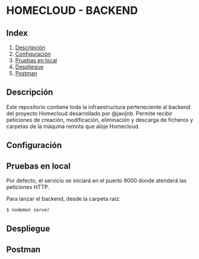 # HOMECLOUD - BACKEND

## Index

1. [Descripción](#overview)
3. [Configuración](#configuration)
4. [Pruebas en local](#local)
6. [Despliegue](#deployment)
8. [Postman](#postman)

## <a name="overview">Descripción</a>

Este repositorio contiene toda la infraestructura perteneciente al backend del proyecto Homecloud desarrollado por @javijnb. Permite recibir peticiones de creación, modificación, eliminación y descarga de ficheros y carpetas de la máquina remota que aloje Homecloud.

## <a name="configuration">Configuración</a>

## <a name="local">Pruebas en local</a>
Por defecto, el servicio se iniciará en el puerto 9000 donde atenderá las peticiones HTTP.

Para lanzar el backend, desde la carpeta raíz:

```bash
$ nodemon server
```

## <a name="deployment">Despliegue</a>

## <a name="postman">Postman</a>
